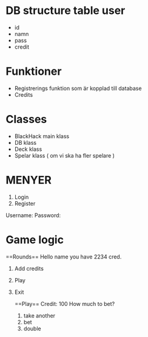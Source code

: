 # DB structure table user
- id
- namn
- pass
- credit

# Funktioner
- Registrerings funktion som är kopplad till database
- Credits

# Classes
- BlackHack main klass
- DB klass
- Deck klass
- Spelar klass ( om vi ska ha fler spelare )

# MENYER

1. Login
2. Register 


Username:
Password:

# Game logic


==Rounds==
Hello name you have 2234 cred.
1. Add credits
2. Play
3. Exit

	==Play==
	Credit: 100
	How much to bet?

	1. take another
	2. bet
	3. double
